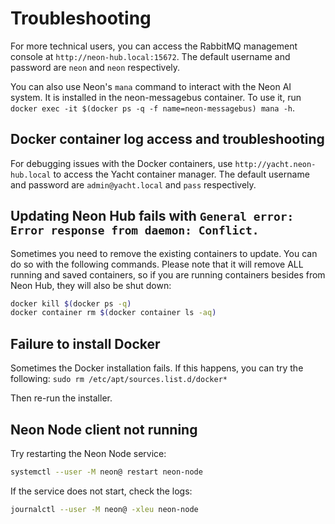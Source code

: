 # Troubleshooting

For more technical users, you can access the RabbitMQ management console at `http://neon-hub.local:15672`. The default username and password are `neon` and `neon` respectively.

You can also use Neon's `mana` command to interact with the Neon AI system. It is installed in the neon-messagebus container. To use it, run `docker exec -it $(docker ps -q -f name=neon-messagebus) mana -h`.

## Docker container log access and troubleshooting

For debugging issues with the Docker containers, use `http://yacht.neon-hub.local` to access the Yacht container manager. The default username and password are `admin@yacht.local` and `pass` respectively.

## Updating Neon Hub fails with `General error: Error response from daemon: Conflict.`

Sometimes you need to remove the existing containers to update. You can do so with the following commands. Please note that it will remove ALL running and saved containers, so if you are running containers besides from Neon Hub, they will also be shut down:

```bash
docker kill $(docker ps -q)
docker container rm $(docker container ls -aq)
```

## Failure to install Docker

Sometimes the Docker installation fails. If this happens, you can try the following:
`sudo rm /etc/apt/sources.list.d/docker*`

Then re-run the installer.

## Neon Node client not running

Try restarting the Neon Node service:

```bash
systemctl --user -M neon@ restart neon-node
```

If the service does not start, check the logs:

```bash
journalctl --user -M neon@ -xleu neon-node
```
